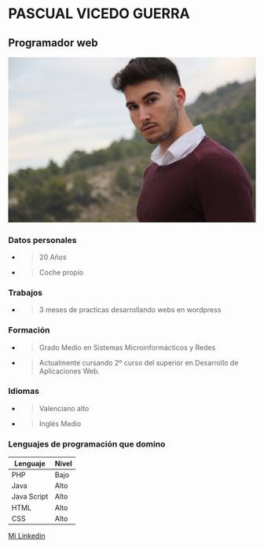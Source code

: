 # PASCUAL VICEDO GUERRA
## Programador web 

![alt text](IMG_1692.JPG)

### Datos personales
- > 20 Años
- > Coche propio

### Trabajos
- > 3 meses de practicas desarrollando webs en wordpress

### Formación
- > Grado Medio en Sistemas Microinformácticos y Redes
- > Actualmente cursando 2º curso del superior en Desarrollo de Aplicaciones Web.

### Idiomas
- > Valenciano alto
- > Inglés Medio


### Lenguajes de programación que domino

| Lenguaje | Nivel |
| ----------- | ----------- |
| PHP | Bajo |
| Java | Alto |
| Java Script | Alto |
| HTML | Alto |
| CSS | Alto |


[Mi Linkedin](https://www.linkedin.com/in/pascual-vicedo-30b921187/)
